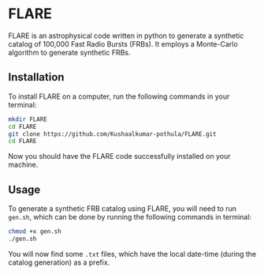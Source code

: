 # FLARE
FLARE is an astrophysical code written in python to generate a synthetic catalog of 100,000 Fast Radio Bursts (FRBs). It employs a Monte-Carlo algorithm to generate synthetic FRBs.

## Installation 
To install FLARE on a computer, run the following commands in your terminal:
```bash
mkdir FLARE
cd FLARE
git clone https://github.com/Kushaalkumar-pothula/FLARE.git
cd FLARE
```
Now you should have the FLARE code successfully installed on your machine.

## Usage
To generate a synthetic FRB catalog using FLARE, you will need to run ```gen.sh```, which can be done by running the following commands in terminal:
```bash
chmod +x gen.sh
./gen.sh
```
You will now find some ```.txt``` files, which have the local date-time (during the catalog generation) as a prefix. 


